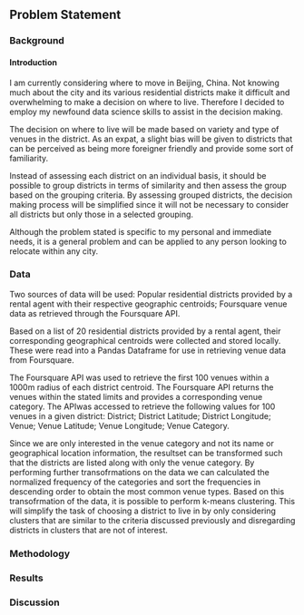 ## Problem Statement
### Background
#### Introduction
I am currently considering where to move in Beijing, China. Not knowing much about the city and its various residential districts make it difficult and overwhelming to make a decision on where to live. Therefore I decided to employ my newfound data science skills to assist in the decision making.

The decision on where to live will be made based on variety and type of venues in the district. As an expat, a slight bias will be given to districts that can be perceived as being more foreigner friendly and provide some sort of familiarity.

Instead of assessing each district on an individual basis, it should be possible to group districts in terms of similarity and then assess the group based on the grouping criteria. By assessing grouped districts, the decision making process will be simplified since it will not be necessary to consider all districts but only those in a selected grouping.

Although the problem stated is specific to my personal and immediate needs, it is a general problem and can be applied to any person looking to relocate within any city.

### Data
Two sources of data will be used: Popular residential districts provided by a rental agent with their respective geographic centroids; Foursquare venue data as retrieved through the Foursquare API.

Based on a list of 20 residential districts provided by a rental agent, their corresponding geographical centroids were collected and stored locally. These were read into a Pandas Dataframe for use in retrieving venue data from Foursquare.

The Foursquare API was used to retrieve the first 100 venues within a 1000m radius of each district centroid. The Foursquare API returns the venues within the stated limits and provides a corresponding venue category. The APIwas accessed to retrieve the following values for 100 venues in a given district: District;	District Latitude;	District Longitude; Venue;	Venue Latitude;	Venue Longitude;	Venue Category.

Since we are only interested in the venue category and not its name or geographical location information, the resultset can be transformed such that the districts are listed along with only the venue category. By performing further transofrmations on the data we can calculated the normalized frequency of the categories and sort the frequencies in descending order to obtain the most common venue types. Based on this transofrmation of the data, it is possible to perform k-means clustering. This will simplify the task of choosing a district to live in by only considering clusters that are similar to the criteria discussed previously and disregarding districts in clusters that are not of interest.

### Methodology


### Results

### Discussion
